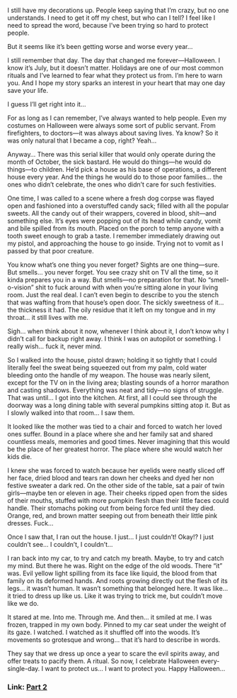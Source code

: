 I still have my decorations up. People keep saying that I’m crazy, but no one understands. I need to get it off my chest, but who can I tell? I feel like I need to spread the word, because I’ve been trying so hard to protect people. 

But it seems like it’s been getting worse and worse every year…

I still remember that day. The day that changed me forever—Halloween. I know it’s July, but it doesn’t matter. Holidays are one of our most common rituals and I’ve learned to fear what they protect us from. I’m here to warn you. And I hope my story sparks an interest in your heart that may one day save your life. 

I guess I’ll get right into it…

For as long as I can remember, I’ve always wanted to help people. Even my costumes on Halloween were always some sort of public servant. From firefighters, to doctors—it was always about saving lives. Ya know? So it was only natural that I became a cop, right? Yeah…

Anyway… There was this serial killer that would only operate during the month of October, the sick bastard. He would do things—he would do things—to children. He’d pick a house as his base of operations, a different house every year. And the things he would do to those poor families… the ones who didn’t celebrate, the ones who didn’t care for such festivities. 

One time, I was called to a scene where a fresh dog corpse was flayed open and fashioned into a overstuffed candy sack; filled with all the popular sweets. All the candy out of their wrappers, covered in blood, shit—and something else. It’s eyes were popping out of its head while candy, vomit and bile spilled from its mouth. Placed on the porch to temp anyone with a tooth sweet enough to grab a taste. I remember immediately drawing out my pistol, and approaching the house to go inside. Trying not to vomit as I passed by that poor creature. 

You know what’s one thing you never forget? Sights are one thing—sure. But smells… you never forget. You see crazy shit on TV all the time, so it kinda prepares you in a way. But smells—no preparation for that. No “smell-o-vision” shit to fuck around with when you’re sitting alone in your living room. Just the real deal. I can’t even begin to describe to you the stench that was wafting from that house’s open door. The sickly sweetness of it… the thickness it had. The oily residue that it left on my tongue and in my throat… it still lives with me.

Sigh… when think about it now, whenever I think about it, I don’t know why I didn’t call for backup right away. I think I was on autopilot or something. I really wish… fuck it, never mind. 

So I walked into the house, pistol drawn; holding it so tightly that I could literally feel the sweat being squeezed out from my palm, cold water bleeding onto the handle of my weapon. The house was nearly silent, except for the TV on in the living area; blasting sounds of a horror marathon and casting shadows. Everything was neat and tidy—no signs of struggle. That was until… I got into the kitchen. At first, all I could see through the doorway was a long dining table with several pumpkins sitting atop it. But as I slowly walked into that room… I saw them. 

It looked like the mother was tied to a chair and forced to watch her loved ones suffer. Bound in a place where she and her family sat and shared countless meals, memories and good times. Never imagining that this would be the place of her greatest horror. The place where she would watch her kids die. 

I knew she was forced to watch because her eyelids were neatly sliced off her face, dried blood and tears ran down her cheeks and dyed her non festive sweater a dark red. On the other side of the table, sat a pair of twin girls—maybe ten or eleven in age. Their cheeks ripped open from the sides of their mouths, stuffed with more pumpkin flesh than their little faces could handle. Their stomachs poking out from being force fed until they died. Orange, red, and brown matter seeping out from beneath their little pink dresses. Fuck…

Once I saw that, I ran out the house. I just… I just couldn’t! Okay!? I just couldn’t see… I couldn’t, I couldn’t…

I ran back into my car, to try and catch my breath. Maybe, to try and catch my mind. But there he was. Right on the edge of the old woods. There “it” was. Evil yellow light spilling from its face like liquid, the blood from that family on its deformed hands. And roots growing directly out the flesh of its legs… it wasn’t human. It wasn’t something that belonged here. It was like… it tried to dress up like us. Like it was trying to trick me, but couldn’t move like we do. 

It stared at me. Into me. Through me. And then… it smiled at me. I was frozen, trapped in my own body. Pinned to my car seat under the weight of its gaze. I watched. I watched as it shuffled off into the woods. It’s movements so grotesque and wrong… that it’s hard to describe in words.

They say that we dress up once a year to scare the evil spirits away, and offer treats to pacify them. A ritual. So now, I celebrate Halloween every-single-day. I want to protect us… I want to protect you. Happy Halloween…

### Link: [Part 2](https://www.reddit.com/r/nosleep/comments/vu0qzz/i_cant_keep_what_happened_a_secret_anymore_the/?utm_source=share&utm_medium=ios_app&utm_name=iossmf)